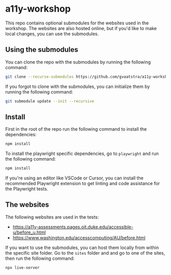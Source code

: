 # a11y-workshop
This repo contains optional submodules for the websites used in the workshop. The websites are also hosted online, but if you'd like to make local changes, you can use the submodules.

## Using the submodules
You can clone the repo with the submodules by running the following command:
```bash
git clone --recurse-submodules https://github.com/gvaatstra/a11y-workshop.git
```

If you forgot to clone with the submodules, you can initialize them by running the following command:
```bash
git submodule update --init --recursive
```

## Install
First in the root of the repo run the following command to install the dependencies:
```bash
npm install
```
To install the playwright specific dependencies, go to `playwright` and run the following command:
```bash
npm install
```
If you're using an editor like VSCode or Cursor, you can install the recommended Playwright extension to get linting and code assistance for the Playwright tests.


## The websites
The following websites are used in the tests:
- https://a11y-assessments.pages.oit.duke.edu/accessible-u/before_u.html
- https://www.washington.edu/accesscomputing/AU/before.html

If you want to use the submodules, you can host them locally from within the specific site folder.
Go to the `sites` folder and and go to one of the sites, then run the following command:    
```bash
npx live-server
```

